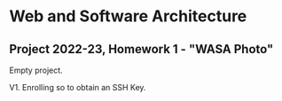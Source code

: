 # Web and Software Architecture 
## Project 2022-23, Homework 1 - "WASA Photo"

Empty project. 

V1. Enrolling so to obtain an SSH Key.
